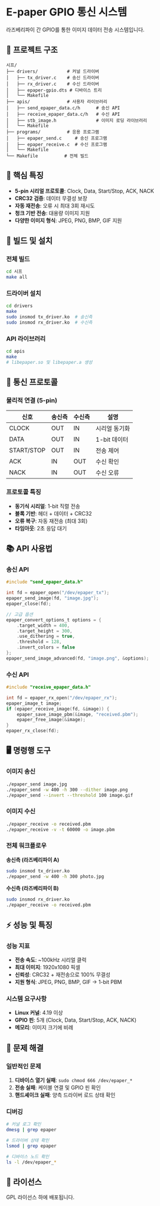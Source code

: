 # E-paper GPIO 통신 시스템

라즈베리파이 간 GPIO를 통한 이미지 데이터 전송 시스템입니다.

## 📁 프로젝트 구조

```
시프/
├── drivers/           # 커널 드라이버
│   ├── tx_driver.c    # 송신 드라이버
│   ├── rx_driver.c    # 수신 드라이버
│   ├── epaper-gpio.dts # 디바이스 트리
│   └── Makefile
├── apis/              # 사용자 라이브러리
│   ├── send_epaper_data.c/h      # 송신 API
│   ├── receive_epaper_data.c/h   # 수신 API
│   ├── stb_image.h               # 이미지 로딩 라이브러리
│   └── Makefile
├── programs/          # 응용 프로그램
│   ├── epaper_send.c     # 송신 프로그램
│   ├── epaper_receive.c  # 수신 프로그램
│   └── Makefile
└── Makefile          # 전체 빌드
```

## 🔧 핵심 특징

- **5-pin 시리얼 프로토콜**: Clock, Data, Start/Stop, ACK, NACK
- **CRC32 검증**: 데이터 무결성 보장
- **자동 재전송**: 오류 시 최대 3회 재시도
- **청크 기반 전송**: 대용량 이미지 지원
- **다양한 이미지 형식**: JPEG, PNG, BMP, GIF 지원

## 🚀 빌드 및 설치

### 전체 빌드

```bash
cd 시프
make all
```

### 드라이버 설치

```bash
cd drivers
make
sudo insmod tx_driver.ko  # 송신측
sudo insmod rx_driver.ko  # 수신측
```

### API 라이브러리

```bash
cd apis
make
# libepaper.so 및 libepaper.a 생성
```

## 📡 통신 프로토콜

### 물리적 연결 (5-pin)

| 신호       | 송신측 | 수신측 | 설명              |
|-----------|--------|--------|-------------------|
| CLOCK     | OUT    | IN     | 시리얼 동기화     |
| DATA      | OUT    | IN     | 1-bit 데이터      |
| START/STOP| OUT    | IN     | 전송 제어         |
| ACK       | IN     | OUT    | 수신 확인         |
| NACK      | IN     | OUT    | 수신 오류         |

### 프로토콜 특징

- **동기식 시리얼**: 1-bit 직렬 전송
- **블록 기반**: 헤더 + 데이터 + CRC32
- **오류 복구**: 자동 재전송 (최대 3회)
- **타임아웃**: 2초 응답 대기

## 📚 API 사용법

### 송신 API

```c
#include "send_epaper_data.h"

int fd = epaper_open("/dev/epaper_tx");
epaper_send_image(fd, "image.jpg");
epaper_close(fd);

// 고급 옵션
epaper_convert_options_t options = {
    .target_width = 400,
    .target_height = 300,
    .use_dithering = true,
    .threshold = 128,
    .invert_colors = false
};
epaper_send_image_advanced(fd, "image.png", &options);
```

### 수신 API

```c
#include "receive_epaper_data.h"

int fd = epaper_rx_open("/dev/epaper_rx");
epaper_image_t image;
if (epaper_receive_image(fd, &image)) {
    epaper_save_image_pbm(&image, "received.pbm");
    epaper_free_image(&image);
}
epaper_rx_close(fd);
```

## 🖥️ 명령행 도구

### 이미지 송신

```bash
./epaper_send image.jpg
./epaper_send -w 400 -h 300 --dither image.png
./epaper_send --invert --threshold 100 image.gif
```

### 이미지 수신

```bash
./epaper_receive -o received.pbm
./epaper_receive -v -t 60000 -o image.pbm
```

### 전체 워크플로우

**송신측 (라즈베리파이 A)**
```bash
sudo insmod tx_driver.ko
./epaper_send -w 400 -h 300 photo.jpg
```

**수신측 (라즈베리파이 B)**
```bash
sudo insmod rx_driver.ko
./epaper_receive -o received.pbm
```

## ⚡ 성능 및 특징

### 성능 지표

- **전송 속도**: ~100kHz 시리얼 클럭
- **최대 이미지**: 1920x1080 픽셀
- **신뢰성**: CRC32 + 재전송으로 100% 무결성
- **지원 형식**: JPEG, PNG, BMP, GIF → 1-bit PBM

### 시스템 요구사항

- **Linux 커널**: 4.19 이상
- **GPIO 핀**: 5개 (Clock, Data, Start/Stop, ACK, NACK)
- **메모리**: 이미지 크기에 비례

## 🐛 문제 해결

### 일반적인 문제

1. **디바이스 열기 실패**: `sudo chmod 666 /dev/epaper_*`
2. **전송 실패**: 케이블 연결 및 GPIO 핀 확인
3. **핸드셰이크 실패**: 양측 드라이버 로드 상태 확인

### 디버깅

```bash
# 커널 로그 확인
dmesg | grep epaper

# 드라이버 상태 확인
lsmod | grep epaper

# 디바이스 노드 확인
ls -l /dev/epaper_*
```

## 📄 라이선스

GPL 라이선스 하에 배포됩니다.
